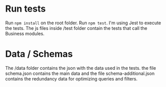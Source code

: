 # Run tests
Run `npm install` on the root folder.
Run `npm test`.
I'm using Jest to execute the tests.
The js files inside /test folder contain the tests that call the Business modules.

# Data / Schemas
The /data folder contains the json with the data used in the tests.
the file schema.json contains the main data and the file schema-additional.json contains the redundancy data for optimizing queries and filters.
